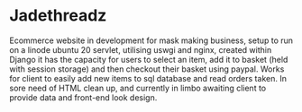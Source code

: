 # Jadethreadz
Ecommerce website in development for mask making business, setup to run on a linode ubuntu 20 servlet, utilising uswgi and nginx, created within Django it has the capacity for users to select an item, add it to basket (held with session storage) and then checkout their basket using paypal. Works for client to easily add new items to sql database and read orders taken. In sore need of HTML clean up, and currently in limbo awaiting client to provide data and front-end look design. 
